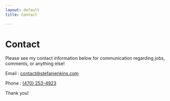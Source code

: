 ```yaml
---
layout: default
title: Contact

---
```


# Contact #

Please see my contact information below for communication regarding jobs, comments, or anything else!

Email : [contact@stefanjenkins.com](mailto:contact@stefanjenkins.com)

Phone : [(470) 253-4923](tel:470-253-4923)

Thank you!
